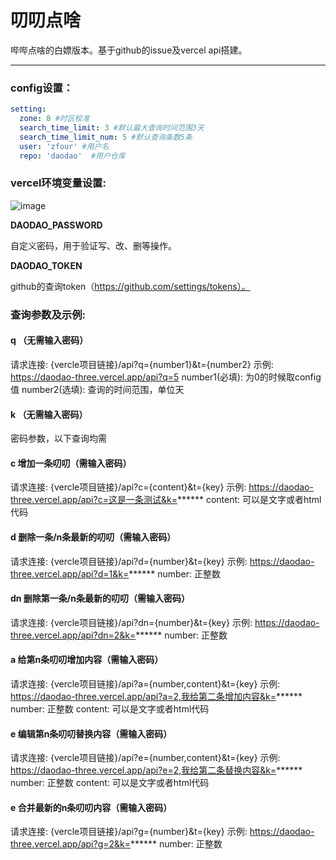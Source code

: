 # 叨叨点啥
哔哔点啥的白嫖版本。基于github的issue及vercel api搭建。
___

### config设置：
```yml
setting:
  zone: 8 #时区校准
  search_time_limit: 3 #默认最大查询时间范围3天
  search_time_limit_num: 5 #默认查询条数5条
  user: 'zfour' #用户名
  repo: 'daodao'  #用户仓库
```

### vercel环境变量设置:

![image](https://user-images.githubusercontent.com/19563906/112720871-ddaee080-8f3b-11eb-92ea-a5c567eb2293.png)

<b>DAODAO_PASSWORD</b> 

自定义密码，用于验证写、改、删等操作。<br>

<b>DAODAO_TOKEN</b> 

github的查询token（https://github.com/settings/tokens）。

### 查询参数及示例:

#### q （无需输入密码）

请求连接: {vercle项目链接}/api?q={number1}&t={number2}
示例: https://daodao-three.vercel.app/api?q=5
number1(必填): 为0的时候取config值
number2(选填): 查询的时间范围，单位天

#### k （无需输入密码）
密码参数，以下查询均需

#### c 增加一条叨叨（需输入密码）
请求连接: {vercle项目链接}/api?c={content}&t={key}
示例: https://daodao-three.vercel.app/api?c=这是一条测试&k=******
content: 可以是文字或者html代码

#### d 删除一条/n条最新的叨叨（需输入密码）
请求连接: {vercle项目链接}/api?d={number}&t={key}
示例: https://daodao-three.vercel.app/api?d=1&k=******
number: 正整数

#### dn 删除第一条/n条最新的叨叨（需输入密码）
请求连接: {vercle项目链接}/api?dn={number}&t={key}
示例: https://daodao-three.vercel.app/api?dn=2&k=******
number: 正整数

#### a 给第n条叨叨增加内容（需输入密码）
请求连接: {vercle项目链接}/api?a={number,content}&t={key}
示例: https://daodao-three.vercel.app/api?a=2,我给第二条增加内容&k=******
number: 正整数
content: 可以是文字或者html代码

#### e 编辑第n条叨叨替换内容（需输入密码）
请求连接: {vercle项目链接}/api?e={number,content}&t={key}
示例: https://daodao-three.vercel.app/api?e=2,我给第二条替换内容&k=******
number: 正整数
content: 可以是文字或者html代码

#### e 合并最新的n条叨叨内容（需输入密码）
请求连接: {vercle项目链接}/api?g={number}&t={key}
示例: https://daodao-three.vercel.app/api?g=2&k=******
number: 正整数










